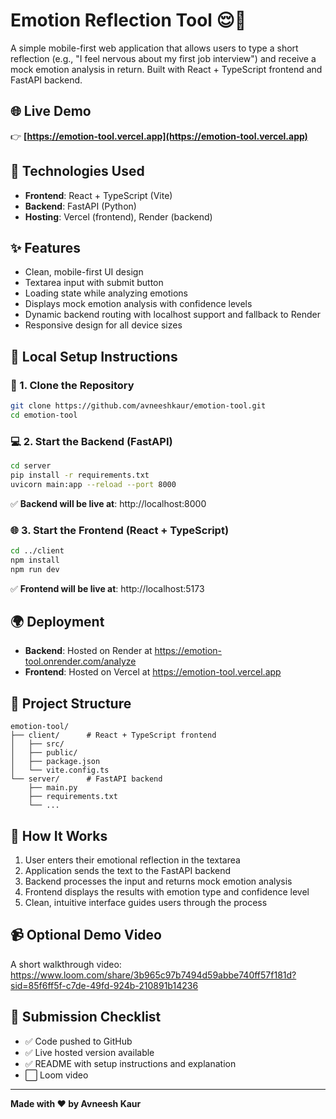 # Emotion Reflection Tool 😌🧠

A simple mobile-first web application that allows users to type a short reflection (e.g., "I feel nervous about my first job interview") and receive a mock emotion analysis in return. Built with React + TypeScript frontend and FastAPI backend.

## 🌐 Live Demo

👉 **[https://emotion-tool.vercel.app](https://emotion-tool.vercel.app)**

## 🔧 Technologies Used

- **Frontend**: React + TypeScript (Vite)
- **Backend**: FastAPI (Python)
- **Hosting**: Vercel (frontend), Render (backend)

## ✨ Features

- Clean, mobile-first UI design
- Textarea input with submit button
- Loading state while analyzing emotions
- Displays mock emotion analysis with confidence levels
- Dynamic backend routing with localhost support and fallback to Render
- Responsive design for all device sizes

## 🚀 Local Setup Instructions

### 📁 1. Clone the Repository

```bash
git clone https://github.com/avneeshkaur/emotion-tool.git
cd emotion-tool
```

### 💻 2. Start the Backend (FastAPI)

```bash
cd server
pip install -r requirements.txt
uvicorn main:app --reload --port 8000
```

✅ **Backend will be live at**: http://localhost:8000

### 🌐 3. Start the Frontend (React + TypeScript)

```bash
cd ../client
npm install
npm run dev
```

✅ **Frontend will be live at**: http://localhost:5173

## 🌍 Deployment

- **Backend**: Hosted on Render at https://emotion-tool.onrender.com/analyze
- **Frontend**: Hosted on Vercel at https://emotion-tool.vercel.app

## 📁 Project Structure

```
emotion-tool/
├── client/      # React + TypeScript frontend
│   ├── src/
│   ├── public/
│   ├── package.json
│   └── vite.config.ts
└── server/      # FastAPI backend
    ├── main.py
    ├── requirements.txt
    └── ...
```

## 🎯 How It Works

1. User enters their emotional reflection in the textarea
2. Application sends the text to the FastAPI backend
3. Backend processes the input and returns mock emotion analysis
4. Frontend displays the results with emotion type and confidence level
5. Clean, intuitive interface guides users through the process

## 📹 Optional Demo Video

A short walkthrough video: https://www.loom.com/share/3b965c97b7494d59abbe740ff57f181d?sid=85f6ff5f-c7de-49fd-924b-210891b14236

## 📩 Submission Checklist

- ✅ Code pushed to GitHub
- ✅ Live hosted version available
- ✅ README with setup instructions and explanation
- ⬜ Loom video 

---

**Made with ❤️ by Avneesh Kaur**